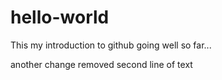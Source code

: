 # hello-world

This my introduction to github
going well so far...

another change removed second line of text
